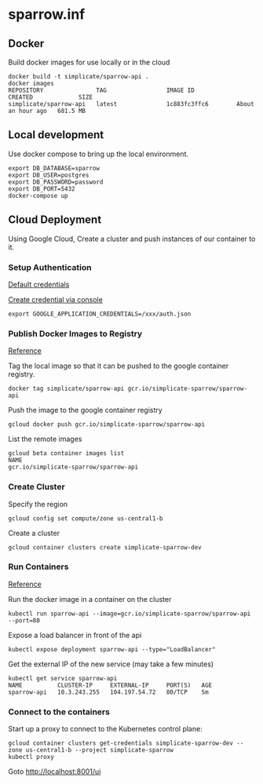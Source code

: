 # sparrow.inf

## Docker
Build docker images for use locally or in the cloud
```
docker build -t simplicate/sparrow-api .
docker images
REPOSITORY               TAG                 IMAGE ID            CREATED             SIZE
simplicate/sparrow-api   latest              1c883fc3ffc6        About an hour ago   681.5 MB
```

## Local development
Use docker compose to bring up the local environment.
```
export DB_DATABASE=sparrow
export DB_USER=postgres
export DB_PASSWORD=password
export DB_PORT=5432
docker-compose up
```

## Cloud Deployment
Using Google Cloud, Create a cluster and push instances of our container to it.

### Setup Authentication
[Default credentials](https://developers.google.com/identity/protocols/application-default-credentials)

[Create credential via console](https://console.developers.google.com/apis/credentials?project=simplicate-sparrow)
```
export GOOGLE_APPLICATION_CREDENTIALS=/xxx/auth.json
```

### Publish Docker Images to Registry
[Reference](https://cloud.google.com/container-registry/docs/pushing)

Tag the local image so that it can be pushed to the google container registry.
```
docker tag simplicate/sparrow-api gcr.io/simplicate-sparrow/sparrow-api
```

Push the image to the google container registry
```
gcloud docker push gcr.io/simplicate-sparrow/sparrow-api
```

List the remote images
```
gcloud beta container images list
NAME
gcr.io/simplicate-sparrow/sparrow-api
```

### Create Cluster
Specify the region
```
gcloud config set compute/zone us-central1-b
```

Create a cluster
```
gcloud container clusters create simplicate-sparrow-dev
```

### Run Containers
[Reference](https://cloud.google.com/container-engine/docs/quickstart)

Run the docker image in a container on the cluster
```
kubectl run sparrow-api --image=gcr.io/simplicate-sparrow/sparrow-api --port=80
```

Expose a load balancer in front of the api
```
kubectl expose deployment sparrow-api --type="LoadBalancer"
```

Get the external IP of the new service (may take a few minutes)
```
kubectl get service sparrow-api
NAME          CLUSTER-IP     EXTERNAL-IP     PORT(S)   AGE
sparrow-api   10.3.243.255   104.197.54.72   80/TCP    5m
```

### Connect to the containers
Start up a proxy to connect to the Kubernetes control plane:
```
gcloud container clusters get-credentials simplicate-sparrow-dev --zone us-central1-b --project simplicate-sparrow
kubectl proxy
```
Goto [http://localhost:8001/ui](http://localhost:8001/ui)

